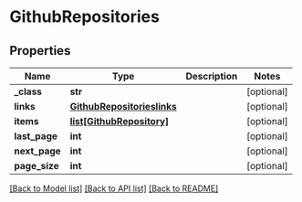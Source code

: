# GithubRepositories

## Properties
Name | Type | Description | Notes
------------ | ------------- | ------------- | -------------
**_class** | **str** |  | [optional] 
**links** | [**GithubRepositorieslinks**](GithubRepositorieslinks.md) |  | [optional] 
**items** | [**list[GithubRepository]**](GithubRepository.md) |  | [optional] 
**last_page** | **int** |  | [optional] 
**next_page** | **int** |  | [optional] 
**page_size** | **int** |  | [optional] 

[[Back to Model list]](../README.md#documentation-for-models) [[Back to API list]](../README.md#documentation-for-api-endpoints) [[Back to README]](../README.md)


